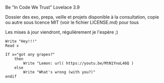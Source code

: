 Be</Code>
"In Code We Trust"
Lovelace 3.9

Dossier des exo, prepa, veille et projets disponible 
à la consultation, copie ou autre sous licence MIT (voir le fichier LICENSE.md) pour tous

Les mises à jour viendront, régulièrement je l'espère ;)

~~~
Write "Hey!!!"
Read x

If x="got any grapes?"
	then
		Write "Lemon: url( https://youtu.be/MtN1YnoL46Q )
	else
		Write "What's wrong (with you?)"
endif
~~~